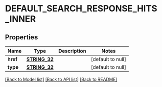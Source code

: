 # DEFAULT_SEARCH_RESPONSE_HITS_INNER

## Properties
Name | Type | Description | Notes
------------ | ------------- | ------------- | -------------
**href** | [**STRING_32**](STRING_32.md) |  | [default to null]
**type** | [**STRING_32**](STRING_32.md) |  | [default to null]

[[Back to Model list]](../README.md#documentation-for-models) [[Back to API list]](../README.md#documentation-for-api-endpoints) [[Back to README]](../README.md)


